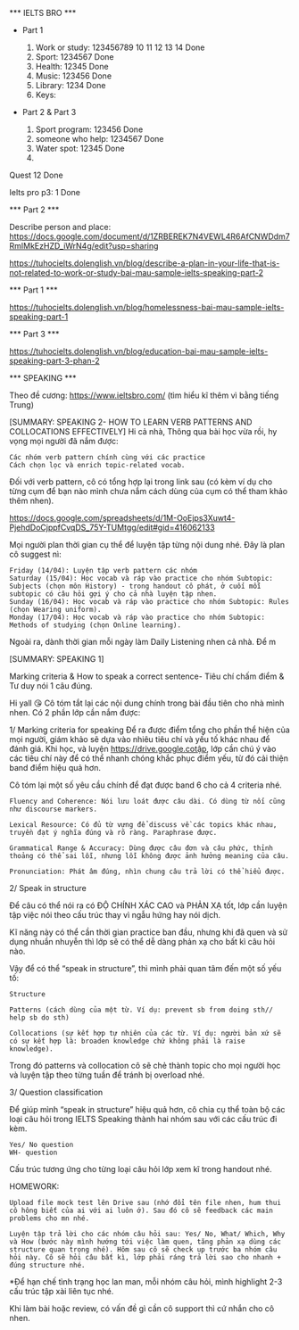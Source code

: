 *** IELTS BRO ***

* Part 1
	
	1. Work or study: 123456789 10 11  12 13 14 Done
	2. Sport: 1234567 Done
	3. Health: 12345 Done
	4. Music: 123456 Done
	5. Library: 1234 Done
	6. Keys:

* Part 2 & Part 3

	1. Sport program: 123456 Done
	2. someone who help: 1234567 Done
	3. Water spot: 12345 Done
	4. 

Quest 12 Done

Ielts pro p3: 1 Done

*** Part 2 *** 

Describe person and place: https://docs.google.com/document/d/1ZRBEREK7N4VEWL4R6AfCNWDdm7RmIMkEzHZD_iWrN4g/edit?usp=sharing

https://tuhocielts.dolenglish.vn/blog/describe-a-plan-in-your-life-that-is-not-related-to-work-or-study-bai-mau-sample-ielts-speaking-part-2

*** Part 1 ***

https://tuhocielts.dolenglish.vn/blog/homelessness-bai-mau-sample-ielts-speaking-part-1

*** Part 3 ***

https://tuhocielts.dolenglish.vn/blog/education-bai-mau-sample-ielts-speaking-part-3-phan-2

*** SPEAKING ***

Theo đề cương: https://www.ieltsbro.com/ (tìm hiểu kĩ thêm vì bằng tiếng Trung)

[SUMMARY: SPEAKING 2- HOW TO LEARN VERB PATTERNS AND COLLOCATIONS EFFECTIVELY]
Hi cả nhà,
Thông qua bài học vừa rồi, hy vọng mọi người đã nắm được:

    Các nhóm verb pattern chính cùng với các practice
    Cách chọn lọc và enrich topic-related vocab.

Đối với verb pattern, cô có tổng hợp lại trong link sau (có kèm ví dụ cho từng cụm để bạn nào mình chưa nắm cách dùng của cụm có thể tham khảo thêm nhen).

https://docs.google.com/spreadsheets/d/1M-OoEjps3Xuwt4-PjehdDoCjppfCvqDS_75Y-TUMtgg/edit#gid=416062133

Mọi người plan thời gian cụ thể để luyện tập từng nội dung nhé.
Đây là plan cô suggest nì:

    Friday (14/04): Luyện tập verb pattern các nhóm
    Saturday (15/04): Học vocab và ráp vào practice cho nhóm Subtopic: Subjects (chọn môn History) - trong handout cô phát, ở cuối mỗi subtopic có câu hỏi gợi ý cho cả nhà luyện tập nhen.
    Sunday (16/04): Học vocab và ráp vào practice cho nhóm Subtopic: Rules (chọn Wearing uniform).
    Monday (17/04): Học vocab và ráp vào practice cho nhóm Subtopic: Methods of studying (chọn Online learning).

Ngoài ra, dành thời gian mỗi ngày làm Daily Listening nhen cả nhà. Để m


[SUMMARY: SPEAKING 1]

Marking criteria & How to speak a correct sentence-
Tiêu chí chấm điểm & Tư duy nói 1 câu đúng.

Hi yall 😘
Cô tóm tắt lại các nội dung chính trong bài đầu tiên cho nhà mình nhen.
Có 2 phần lớp cần nắm được:

1/ Marking criteria for speaking
Để ra được điểm tổng cho phần thể hiện của mọi người, giám khảo sẽ dựa vào nhiêu tiêu chí và yếu tố khác nhau để đánh giá. Khi học, và luyện https://drive.google.cotập, lớp cần chú ý vào các tiêu chí này để có thể nhanh chóng khắc phục điểm yếu, từ đó cải thiện band điểm hiệu quả hơn.

Cô tóm lại một số yêu cầu chính để đạt được band 6 cho cả 4 criteria nhé.

    Fluency and Coherence: Nói lưu loát được câu dài. Có dùng từ nối cũng như discourse markers.
    
    Lexical Resource: Có đủ từ vựng để discuss về các topics khác nhau, truyền đạt ý nghĩa đúng và rõ ràng. Paraphrase được.
    
    Grammatical Range & Accuracy: Dùng được câu đơn và câu phức, thỉnh thoảng có thể sai lỗi, nhưng lỗi không được ảnh hưởng meaning của câu.
    
    Pronunciation: Phát âm đúng, nhìn chung câu trả lời có thể hiểu được.
   

2/ Speak in structure

Để câu có thể nói ra có ĐỘ CHÍNH XÁC CAO và PHẢN XẠ tốt, lớp cần luyện tập việc nói theo cấu trúc thay vì ngẫu hứng hay nói dịch.

Kĩ năng này có thể cần thời gian practice ban đầu, nhưng khi đã quen và sử dụng nhuần nhuyễn thì lớp sẽ có thể dễ dàng phản xạ cho bất kì câu hỏi nào.

Vậy để có thể “speak in structure”, thì mình phải quan tâm đến một số yếu tố:

    Structure
    
    Patterns (cách dùng của một từ. Ví dụ: prevent sb from doing sth// help sb do sth)
    
    Collocations (sự kết hợp tự nhiên của các từ. Ví dụ: người bản xứ sẽ có sự kết hợp là: broaden knowledge chứ không phải là raise knowledge).
    

Trong đó patterns và collocation cô sẽ chẻ thành topic cho mọi người học và luyện tập theo từng tuần để tránh bị overload nhé.

3/ Question classification

Để giúp mình “speak in structure” hiệu quả hơn, cô chia cụ thể toàn bộ các loại câu hỏi trong IELTS Speaking thành hai nhóm sau với các cấu trúc đi kèm.

    Yes/ No question
    WH- question

Cấu trúc tương ứng cho từng loại câu hỏi lớp xem kĩ trong handout nhé.

HOMEWORK:

    Upload file mock test lên Drive sau (nhớ đổi tên file nhen, hum thui cô hông biết của ai với ai luôn ớ). Sau đó cô sẽ feedback các main problems cho mn nhé.
    
    Luyện tập trả lời cho các nhóm câu hỏi sau: Yes/ No, What/ Which, Why và How (bước này mình hướng tới việc làm quen, tăng phản xạ dùng các structure quan trọng nhé). Hôm sau cô sẽ check up trước ba nhóm câu hỏi này. Cô sẽ hỏi câu bất kì, lớp phải ráng trả lời sao cho nhanh + đúng structure nhé.
    

*Để hạn chế tình trạng học lan man, mỗi nhóm câu hỏi, mình highlight 2-3 cấu trúc tập xài liên tục nhé.

Khi làm bài hoặc review, có vấn đề gì cần cô support thì cứ nhắn cho cô nhen.

